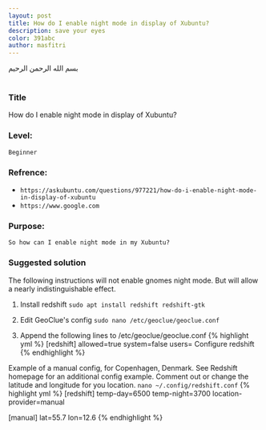 ```yaml
---
layout: post
title: How do I enable night mode in display of Xubuntu?
description: save your eyes
color: 391abc
author: masfitri
---
```


بسم الله الرحمن الرحيم
<br/><br/>
### Title
How do I enable night mode in display of Xubuntu?

### Level: 
`Beginner`<br/>

### Refrence:
- `https://askubuntu.com/questions/977221/how-do-i-enable-night-mode-in-display-of-xubuntu` <br/>
- `https://www.google.com`

### Purpose:
`So how can I enable night mode in my Xubuntu?`

### Suggested solution

The following instructions will not enable gnomes night mode. But will allow a nearly indistinguishable effect.

1. Install redshift
`sudo apt install redshift redshift-gtk` <br/>

2. Edit GeoClue's config
`sudo nano /etc/geoclue/geoclue.conf` <br/>

3. Append the following lines to /etc/geoclue/geoclue.conf
{% highlight yml %}
[redshift]
allowed=true
system=false
users=
Configure redshift
{% endhighlight %}

Example of a manual config, for Copenhagen, Denmark. See Redshift homepage for an additional config example. Comment out or change the latitude and longitude for you location.
`nano ~/.config/redshift.conf`
{% highlight yml %}
[redshift]
temp-day=6500
temp-night=3700
location-provider=manual

[manual]
lat=55.7
lon=12.6
{% endhighlight %}